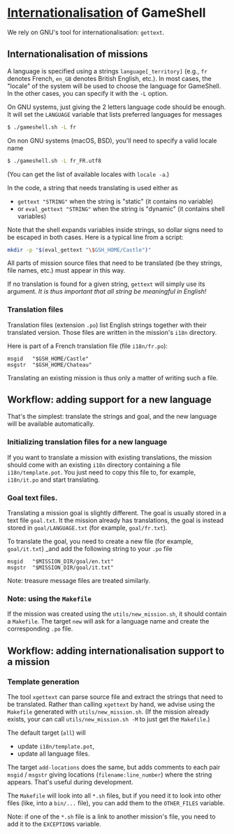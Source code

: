 [Internationalisation](Internationalisation) of GameShell
=================================

We rely on GNU's tool for internationalisation: `gettext`.

Internationalisation of missions
--------------------------------

A language is specified using a strings `language[_territory]` (e.g., `fr`
denotes French, `en_GB` denotes British English, etc.). In most cases, the
"locale" of the system will be used to choose the language for GameShell. In
the other cases, you can specify it with the `-L` option.

On GNU systems, just giving the 2 letters language code should be enough. It
will set the `LANGUAGE` variable that lists preferred languages for messages
```sh
$ ./gameshell.sh -L fr
```

On non GNU systems (macOS, BSD), you'll need to specify a valid locale name
```sh
$ ./gameshell.sh -L fr_FR.utf8
```
(You can get the list of available locales with `locale -a`.)


In the code, a string that needs translating is used either as
- `gettext "STRING"` when the string is "static" (it contains no variable)
- or `eval_gettext "STRING"` when the string is "dynamic" (it contains shell
  variables)

Note that the shell expands variables inside strings, so dollar signs need to
be escaped in both cases. Here is a typical line from a script:
```sh
mkdir -p "$(eval_gettext "\$GSH_HOME/Castle")"
```

All parts of mission source files that need to be translated (be they
strings, file names, etc.) must appear in this way.

If no translation is found for a given string, `gettext` will simply use its
argument. _It is thus important that all string be meaningful in English!_


### Translation files

Translation files (extension `.po`) list English strings together with their
translated version. Those files are written in the mission's `i18n` directory.

Here is part of a French translation file (file `i18n/fr.po`):
```
msgid   "$GSH_HOME/Castle"
msgstr  "$GSH_HOME/Chateau"
```

Translating an existing mission is thus only a matter of writing such a file.


Workflow: adding support for a new language
-------------------------------------------

That's the simplest: translate the strings and goal, and the new language will
be available automatically.

### Initializing translation files for a new language

If you want to translate a mission with existing translations, the mission
should come with an existing `i18n` directory containing a file
`i18n/template.pot`. You just need to copy this file to, for example,
`i18n/it.po` and start translating.


### Goal text files.

Translating a mission goal is slightly different. The goal is usually stored
in a text file `goal.txt`. It the mission already has translations, the goal
is instead stored in `goal/LANGUAGE.txt` (for example, `goal/fr.txt`).

To translate the goal, you need to create a new file (for example, `goal/it.txt`)
_and add the following string to your `.po` file
```
msgid   "$MISSION_DIR/goal/en.txt"
msgstr  "$MISSION_DIR/goal/it.txt"
```

Note: treasure message files are treated similarly.


### Note: using the `Makefile`

If the mission was created using the `utils/new_mission.sh`, it should contain a
`Makefile`. The target `new` will ask for a language name and create the
corresponding `.po` file.


Workflow: adding internationalisation support to a mission
----------------------------------------------------------

### Template generation

The tool `xgettext` can parse source file and extract the strings that need to
be translated. Rather than calling `xgettext` by hand, we advise using the
`Makefile` generated with `utils/new_mission.sh`. (If the mission already
exists, your can call `utils/new_mission.sh -M` to just get the `Makefile`.)

The default target (`all`) will
- update `i18n/template.pot`,
- update all language files.

The target `add-locations` does the same, but adds comments to each pair
`msgid` / `msgstr` giving locations (`filename:line_number`) where the string
appears. That's useful during development.


The `Makefile` will look into all `*.sh` files, but if you need it to look
into other files (like, into a `bin/...` file), you can add them to the
`OTHER_FILES` variable.

Note: if one of the `*.sh` file is a link to another mission's file, you need
to add it to the `EXCEPTIONS` variable.

